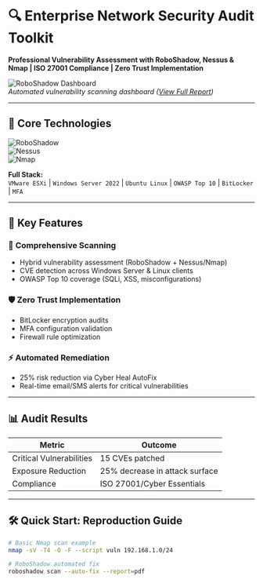 # 🔍 Enterprise Network Security Audit Toolkit  
**Professional Vulnerability Assessment with RoboShadow, Nessus & Nmap | ISO 27001 Compliance | Zero Trust Implementation**  

![RoboShadow Dashboard](screenshots/roboshadow-dash.png)  
*Automated vulnerability scanning dashboard ([View Full Report](https://www.linkedin.com/in/fabiowlademir/details/projects/))*

---

## 🔧 **Core Technologies**  
![RoboShadow](https://img.shields.io/badge/RoboShadow-FF6B00?style=flat&logo=opslevel&logoColor=white)  
![Nessus](https://img.shields.io/badge/Nessus-00A8E1?style=flat&logo=tenable&logoColor=white)  
![Nmap](https://img.shields.io/badge/Nmap-003366?style=flat&logo=gnu-bash&logoColor=white)  

**Full Stack:**  
`VMware ESXi` | `Windows Server 2022` | `Ubuntu Linux` | `OWASP Top 10` | `BitLocker` | `MFA`  

---

## 🚀 **Key Features**  

### 📡 **Comprehensive Scanning**  
- Hybrid vulnerability assessment (RoboShadow + Nessus/Nmap)  
- CVE detection across Windows Server & Linux clients  
- OWASP Top 10 coverage (SQLi, XSS, misconfigurations)  

### 🛡️ **Zero Trust Implementation**  
- BitLocker encryption audits  
- MFA configuration validation  
- Firewall rule optimization  

### ⚡ **Automated Remediation**  
- 25% risk reduction via Cyber Heal AutoFix  
- Real-time email/SMS alerts for critical vulnerabilities  

---

## 📊 **Audit Results**  
| Metric                  | Outcome                          |  
|-------------------------|----------------------------------|  
| Critical Vulnerabilities| 15 CVEs patched                 |  
| Exposure Reduction      | 25% decrease in attack surface  |  
| Compliance              | ISO 27001/Cyber Essentials      |  

---

## 🛠️ **Quick Start: Reproduction Guide**  
```bash
# Basic Nmap scan example
nmap -sV -T4 -O -F --script vuln 192.168.1.0/24

# RoboShadow automated fix
roboshadow scan --auto-fix --report=pdf
